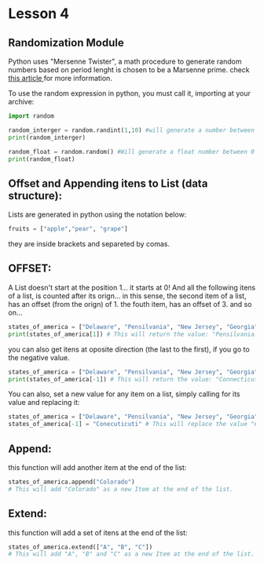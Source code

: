 # Lesson 4

## Randomization Module

Python uses "Mersenne Twister", a math procedure to generate random numbers based on period lenght is chosen to be a Marsenne prime.
check <a href="https://en.wikipedia.org/wiki/Mersenne_Twister"> this article </a> for more information.

To use the random expression in python, you must call it, importing at your archive:

```python
import random

random_interger = random.randint(1,10) #will generate a number between 1 and 10.
print(random_interger)

random_float = random.random() #Will generate a float number between 0 and 1.
print(random_float)
```

## Offset and Appending itens to List (data structure):

Lists are generated in python using the notation below:

```python
fruits = ["apple","pear", "grape"]
```

they are inside brackets and separeted by comas.

## OFFSET:

A List doesn't start at the position 1... it starts at 0! And all the following itens of a list, is counted after its orign... in this sense, the second item of a list, has an offset (from the orign) of 1. the fouth item, has an offset of 3. and so on...

```python
states_of_america = ["Delaware", "Pensilvania", "New Jersey", "Georgia", "Connecticut"]
print(states_of_america[1]) # This will return the value: "Pensilvania."
```

you can also get itens at oposite direction (the last to the first), if you go to the negative value.

```python
states_of_america = ["Delaware", "Pensilvania", "New Jersey", "Georgia", "Connecticut"]
print(states_of_america[-1]) # This will return the value: "Connecticut."
```

You can also, set a new value for any item on a list, simply calling for its value and replacing it:

```python
states_of_america = ["Delaware", "Pensilvania", "New Jersey", "Georgia", "Connecticut"]
states_of_america[-1] = "Conecuticuti" # This will replace the value "Connecticut" for "Conecuticuti".
```

## Append:

this function will add another item at the end of the list:

```python
states_of_america.append("Colorado")
# This will add "Colorado" as a new Item at the end of the list.
```

## Extend:

this function will add a set of itens at the end of the list:

```python
states_of_america.extend(["A", "B", "C"])
# This will add "A", "B" and "C" as a new Item at the end of the list.
```
